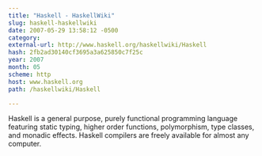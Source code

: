 ```yaml
---
title: "Haskell - HaskellWiki"
slug: haskell-haskellwiki
date: 2007-05-29 13:58:12 -0500
category: 
external-url: http://www.haskell.org/haskellwiki/Haskell
hash: 2fb2ad30140cf3695a3a625850c7f25c
year: 2007
month: 05
scheme: http
host: www.haskell.org
path: /haskellwiki/Haskell

---
```


Haskell is a general purpose, purely functional programming language featuring static typing, higher order functions, polymorphism, type classes, and monadic effects. Haskell compilers are freely available for almost any computer.
